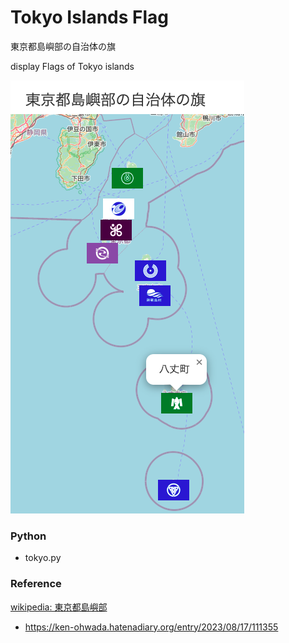 Tokyo Islands Flag
===============

東京都島嶼部の自治体の旗

display Flags of Tokyo islands

![tokyo islands flag](https://github.com/ohwada/World_Countries/blob/main/japan_municipaliy/folium/tokyo/tokyo_islands_flag/screenshots/tokyo_islands_flag.png)

### Python  

- tokyo.py  

### Reference

[wikipedia: 東京都島嶼部](https://ja.wikipedia.org/wiki/%E6%9D%B1%E4%BA%AC%E9%83%BD%E5%B3%B6%E5%B6%BC%E9%83%A8)
- https://ken-ohwada.hatenadiary.org/entry/2023/08/17/111355



